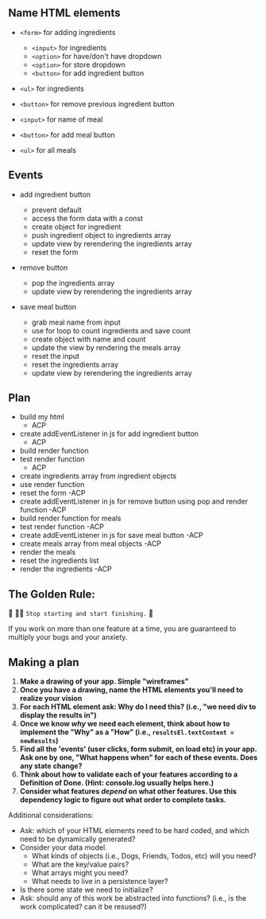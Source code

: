 ## Name HTML elements

- `<form>` for adding ingredients
    - `<input>` for ingredients
    - `<option>` for have/don't have dropdown
    - `<option>` for store dropdown
    - `<button>` for add ingredient button

- `<ul>` for ingredients
- `<button>` for remove previous ingredient button

- `<input>` for name of meal
- `<button>` for add meal button

- `<ul>` for all meals

## Events
- add ingredient button
    - prevent default
    - access the form data with a const 
    - create object for ingredient
    - push ingredient object to ingredients array
    - update view by rerendering the ingredients array
    - reset the form

- remove button
    - pop the ingredients array
    - update view by rerendering the ingredients array

- save meal button
    - grab meal name from input
    - use for loop to count ingredients and save count
    - create object with name and count
    - update the view by rendering the meals array
    - reset the input
    - reset the ingredients array
    - update view by rerendering the ingredients array

## Plan
- build my html
    - ACP
- create addEventListener in js for add ingredient button
    - ACP
- build render function 
- test render function
    - ACP
- create ingredients array from ingredient objects
- use render function 
- reset the form
    -ACP
- create addEventListener in js for remove button using pop and render function
    -ACP
- build render function for meals
- test render function
    -ACP
- create addEventListener in js for save meal button
    -ACP
- create meals array from meal objects
    -ACP
- render the meals 
- reset the ingredients list
- render the ingredients
    -ACP



## The Golden Rule: 

🦸 🦸‍♂️ `Stop starting and start finishing.` 🏁

If you work on more than one feature at a time, you are guaranteed to multiply your bugs and your anxiety.

## Making a plan

1) **Make a drawing of your app. Simple "wireframes"**
1) **Once you have a drawing, name the HTML elements you'll need to realize your vision**
1) **For each HTML element ask: Why do I need this? (i.e., "we need div to display the results in")** 
1) **Once we know _why_ we need each element, think about how to implement the "Why" as a "How" (i.e., `resultsEl.textContent = newResults`)**
1) **Find all the 'events' (user clicks, form submit, on load etc) in your app. Ask one by one, "What happens when" for each of these events. Does any state change?**
1) **Think about how to validate each of your features according to a Definition of Done. (Hint: console.log usually helps here.)**
1) **Consider what features _depend_ on what other features. Use this dependency logic to figure out what order to complete tasks.**

Additional considerations:
- Ask: which of your HTML elements need to be hard coded, and which need to be dynamically generated?
- Consider your data model. 
  - What kinds of objects (i.e., Dogs, Friends, Todos, etc) will you need? 
  - What are the key/value pairs? 
  - What arrays might you need? 
  - What needs to live in a persistence layer?
- Is there some state we need to initialize?
- Ask: should any of this work be abstracted into functions? (i.e., is the work complicated? can it be resused?)
